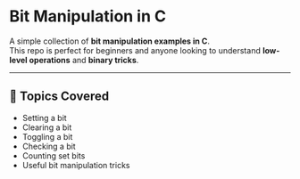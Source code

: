 # Bit Manipulation in C

A simple collection of **bit manipulation examples in C**.  
This repo is perfect for beginners and anyone looking to understand **low-level operations** and **binary tricks**.

---

## 🔹 Topics Covered

- Setting a bit
- Clearing a bit
- Toggling a bit
- Checking a bit
- Counting set bits
- Useful bit manipulation tricks
